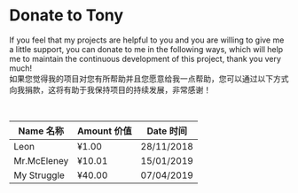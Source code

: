 # Donate to Tony
If you feel that my projects are helpful to you and you are willing to give me a little support, you can donate to me in the following ways, which will help me to maintain the continuous development of this project, thank you very much! 
<br/>
如果您觉得我的项目对您有所帮助并且您愿意给我一点帮助，您可以通过以下方式向我捐款，这将有助于我保持项目的持续发展，非常感谢！ 

<br/>

| Name 名称 | Amount 价值 | Date 时间 |
| --------- | ---------- | -------- |
| Leon | ¥1.00 | 28/11/2018 |
| Mr.McEleney	| ¥10.01	| 15/01/2019 |
| My Struggle |	¥40.00	| 07/04/2019 |

